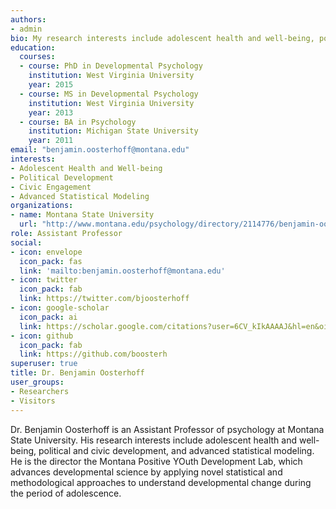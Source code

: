 ```yaml
---
authors:
- admin
bio: My research interests include adolescent health and well-being, political development, civic engagement, and advanced statistical modeling. 
education:
  courses:
  - course: PhD in Developmental Psychology
    institution: West Virginia University
    year: 2015
  - course: MS in Developmental Psychology
    institution: West Virginia University
    year: 2013
  - course: BA in Psychology
    institution: Michigan State University
    year: 2011
email: "benjamin.oosterhoff@montana.edu"
interests:
- Adolescent Health and Well-being
- Political Development
- Civic Engagement
- Advanced Statistical Modeling
organizations:
- name: Montana State University
  url: "http://www.montana.edu/psychology/directory/2114776/benjamin-oosterhoff"
role: Assistant Professor
social:
- icon: envelope
  icon_pack: fas
  link: 'mailto:benjamin.oosterhoff@montana.edu'
- icon: twitter
  icon_pack: fab
  link: https://twitter.com/bjoosterhoff
- icon: google-scholar
  icon_pack: ai
  link: https://scholar.google.com/citations?user=6CV_kIkAAAAJ&hl=en&oi=ao
- icon: github
  icon_pack: fab
  link: https://github.com/boosterh
superuser: true
title: Dr. Benjamin Oosterhoff
user_groups:
- Researchers
- Visitors
---
```


Dr. Benjamin Oosterhoff is an Assistant Professor of psychology at Montana State University. His research interests include adolescent health and well-being, political and civic development, and advanced statistical modeling. He is the director the Montana Positive YOuth Development Lab, which advances developmental science by applying novel statistical and methodological approaches to understand developmental change during the period of adolescence.

